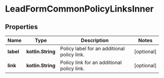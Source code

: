 
# LeadFormCommonPolicyLinksInner

## Properties
| Name | Type | Description | Notes |
| ------------ | ------------- | ------------- | ------------- |
| **label** | **kotlin.String** | Policy label for an additional policy link. |  [optional] |
| **link** | **kotlin.String** | Policy link for an additional policy link. |  [optional] |



